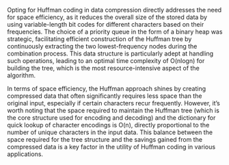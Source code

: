 Opting for Huffman coding in data compression directly addresses the need for space efficiency, as it reduces the overall size of the stored data by using variable-length bit codes for different characters based on their frequencies. The choice of a priority queue in the form of a binary heap was strategic, facilitating efficient construction of the Huffman tree by continuously extracting the two lowest-frequency nodes during the combination process. This data structure is particularly adept at handling such operations, leading to an optimal time complexity of O(nlogn) for building the tree, which is the most resource-intensive aspect of the algorithm.

In terms of space efficiency, the Huffman approach shines by creating compressed data that often significantly requires less space than the original input, especially if certain characters recur frequently. However, it’s worth noting that the space required to maintain the Huffman tree (which is the core structure used for encoding and decoding) and the dictionary for quick lookup of character encodings is O(n), directly proportional to the number of unique characters in the input data. This balance between the space required for the tree structure and the savings gained from the compressed data is a key factor in the utility of Huffman coding in various applications.